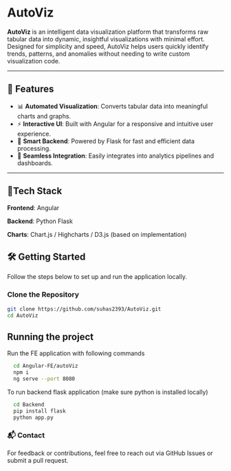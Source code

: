 # AutoViz

**AutoViz** is an intelligent data visualization platform that transforms raw tabular data into dynamic, insightful visualizations with minimal effort. Designed for simplicity and speed, AutoViz helps users quickly identify trends, patterns, and anomalies without needing to write custom visualization code.

---

## 🚀 Features

- 📊 **Automated Visualization**: Converts tabular data into meaningful charts and graphs.
- ⚡ **Interactive UI**: Built with Angular for a responsive and intuitive user experience.
- 🧠 **Smart Backend**: Powered by Flask for fast and efficient data processing.
- 🔌 **Seamless Integration**: Easily integrates into analytics pipelines and dashboards.

---

## 🧩Tech Stack
**Frontend**: Angular

**Backend**: Python Flask

**Charts**: Chart.js / Highcharts / D3.js (based on implementation)

## 🛠️ Getting Started

Follow the steps below to set up and run the application locally.

### Clone the Repository

```bash
git clone https://github.com/suhas2393/AutoViz.git
cd AutoViz
```

## Running the project

Run the FE application with following commands

```bash
  cd Angular-FE/autoViz
  npm i
  ng serve --port 8080
```

To run backend flask application (make sure python is installed locally)

```bash
  cd Backend
  pip install flask
  python app.py
```
    
### 📬 Contact
For feedback or contributions, feel free to reach out via GitHub Issues or submit a pull request.
